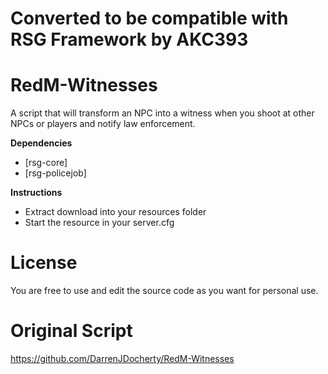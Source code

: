 # Converted to be compatible with RSG Framework by AKC393

# RedM-Witnesses
A script that will transform an NPC into a witness when you shoot at other NPCs or players and notify law enforcement. 

**Dependencies**

- [rsg-core]
- [rsg-policejob]

**Instructions**

- Extract download into your resources folder
- Start the resource in your server.cfg

# License 

You are free to use and edit the source code as you want for personal use.

# Original Script
https://github.com/DarrenJDocherty/RedM-Witnesses